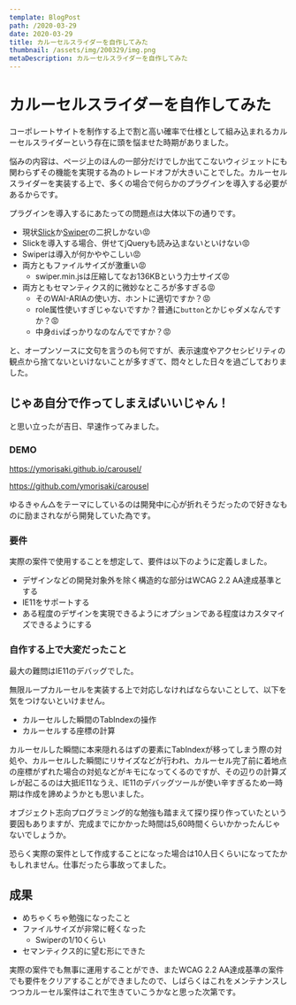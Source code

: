 ```yaml
---
template: BlogPost
path: /2020-03-29
date: 2020-03-29
title: カルーセルスライダーを自作してみた
thumbnail: /assets/img/200329/img.png
metaDescription: カルーセルスライダーを自作してみた
---
```


# カルーセルスライダーを自作してみた

コーポレートサイトを制作する上で割と高い確率で仕様として組み込まれるカルーセルスライダーという存在に頭を悩ませた時期がありました。

悩みの内容は、ページ上のほんの一部分だけでしか出てこないウィジェットにも関わらずその機能を実現する為のトレードオフが大きいことでした。カルーセルスライダーを実装する上で、多くの場合で何らかのプラグインを導入する必要があるからです。

プラグインを導入するにあたっての問題点は大体以下の通りです。

- 現状<a href="https://kenwheeler.github.io/slick/" target="_blank">Slick</a>か<a href="https://swiperjs.com/" target="_blank">Swiper</a>の二択しかない😡
- Slickを導入する場合、併せてjQueryも読み込まないといけない😡
- Swiperは導入が何かややこしい😡
- 両方ともファイルサイズが激重い😡
  - swiper.min.jsは圧縮してなお136KBという力士サイズ😡
- 両方ともセマンティクス的に微妙なところが多すぎる😡
  - そのWAI-ARIAの使い方、ホントに適切ですか？😡
  - role属性使いすぎじゃないですか？普通に`button`とかじゃダメなんですか？😡
  - 中身`div`ばっかりなのなんでですか？😡

と、オープンソースに文句を言うのも何ですが、表示速度やアクセシビリティの観点から捨てないといけないことが多すぎて、悶々とした日々を過ごしておりました。

## じゃあ自分で作ってしまえばいいじゃん！

と思い立ったが吉日、早速作ってみました。

### DEMO

<a href="https://ymorisaki.github.io/carousel/" target="_blank">https://ymorisaki.github.io/carousel/</a>

<a href="https://github.com/ymorisaki/carousel" target="_blank">https://github.com/ymorisaki/carousel</a>

ゆるきゃん△をテーマにしているのは開発中に心が折れそうだったので好きなものに励まされながら開発していた為です。

### 要件

実際の案件で使用することを想定して、要件は以下のように定義しました。

- デザインなどの開発対象外を除く構造的な部分はWCAG 2.2 AA達成基準とする
- IE11をサポートする
- ある程度のデザインを実現できるようにオプションである程度はカスタマイズできるようにする

### 自作する上で大変だったこと

最大の難問はIE11のデバッグでした。

無限ループカルーセルを実装する上で対応しなければならないことして、以下を気をつけないといけません。

- カルーセルした瞬間のTabIndexの操作
- カルーセルする座標の計算

カルーセルした瞬間に本来隠れるはずの要素にTabIndexが移ってしまう際の対処や、カルーセルした瞬間にリサイズなどが行われ、カルーセル完了前に着地点の座標がずれた場合の対処などがキモになってくるのですが、その辺りの計算ズレが起こるのは大抵IE11なうえ、IE11のデバッグツールが使い辛すぎるため一時期は作成を諦めようかとも思いました。

オブジェクト志向プログラミング的な勉強も踏まえて探り探り作っていたという要因もありますが、完成までにかかった時間は5,60時間くらいかかったんじゃないでしょうか。

恐らく実際の案件として作成することになった場合は10人日くらいになってたかもしれません。仕事だったら事故ってました。

## 成果

- めちゃくちゃ勉強になったこと
- ファイルサイズが非常に軽くなった
  - Swiperの1/10くらい
- セマンティクス的に望む形にできた

実際の案件でも無事に運用することができ、またWCAG 2.2 AA達成基準の案件でも要件をクリアすることができましたので、しばらくはこれをメンテナンスしつつカルーセル案件はこれで生きていこうかなと思った次第です。